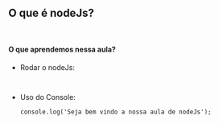 
## O que é nodeJs?

```
  
```

#### O que aprendemos nessa aula?

  - Rodar o nodeJs:
      ```
        
      ```
  - Uso do Console:
      ```
    console.log('Seja bem vindo a nossa aula de nodeJs');
        
      ```

      
  ##### 

 